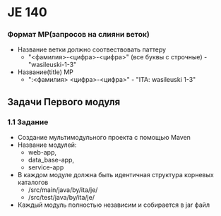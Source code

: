 # JE 140

### Формат МР(запросов на слияни веток)
  * Название ветки должно соотвествовать паттеру
    * "<фамилия>-<цифра>-<цифра>" (все буквы с строчные) - "wasileuski-1-3"
  * Название(title) МР
    * "<ITA>:<фамилия> <цифра>-<цифра>" - "ITA: wasileuski 1-3"

## Задачи Первого модуля

### 1.1 Задание
  * Создание мультимодульного проекта с помощью Maven
  * Название модулей: 
    * web-app,
    * data_base-app, 
    * service-app
  * В каждом модуле должна быть идентичная структура корневых каталогов
      * /src/main/java/by/ita/je/
      * /src/test/java/by/ita/je/
  * Каждый модуль полностью независим и собирается в jar файл

